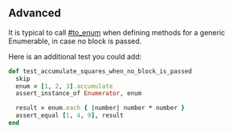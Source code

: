 ## Advanced

It is typical to call [#to_enum](http://ruby-doc.org/core-2.3.1/Object.html#method-i-to_enum) when defining methods for a generic Enumerable, in case no block is passed.

Here is an additional test you could add:

```ruby
def test_accumulate_squares_when_no_block_is_passed
  skip
  enum = [1, 2, 3].accumulate
  assert_instance_of Enumerator, enum

  result = enum.each { |number| number * number }
  assert_equal [1, 4, 9], result
end
```
